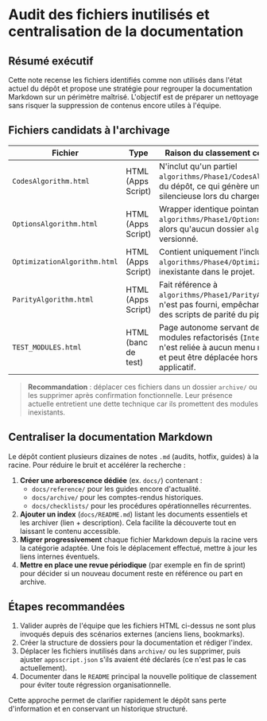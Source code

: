 # Audit des fichiers inutilisés et centralisation de la documentation

## Résumé exécutif
Cette note recense les fichiers identifiés comme non utilisés dans l'état actuel du dépôt et propose une stratégie pour regrouper la documentation Markdown sur un périmètre maîtrisé. L'objectif est de préparer un nettoyage sans risquer la suppression de contenus encore utiles à l'équipe.

## Fichiers candidats à l'archivage
| Fichier | Type | Raison du classement comme inutilisé |
| --- | --- | --- |
| `CodesAlgorithm.html` | HTML (Apps Script) | N'inclut qu'un partiel `algorithms/Phase1/CodesAlgorithm` absent du dépôt, ce qui génère une erreur silencieuse lors du chargement côté client. |
| `OptionsAlgorithm.html` | HTML (Apps Script) | Wrapper identique pointant vers `algorithms/Phase1/OptionsAlgorithm`, alors qu'aucun dossier `algorithms/` n'est versionné. |
| `OptimizationAlgorithm.html` | HTML (Apps Script) | Contient uniquement l'inclusion `algorithms/Phase4/OptimizationAlgorithm`, inexistante dans le projet. |
| `ParityAlgorithm.html` | HTML (Apps Script) | Fait référence à `algorithms/Phase1/ParityAlgorithm` qui n'est pas fourni, empêchant l'initialisation des scripts de parité du pipeline LEGACY. |
| `TEST_MODULES.html` | HTML (banc de test) | Page autonome servant de laboratoire aux modules refactorisés (`InterfaceV2_*`). Elle n'est reliée à aucun menu ni orchestrateur et peut être déplacée hors du cœur applicatif. |

> **Recommandation** : déplacer ces fichiers dans un dossier `archive/` ou les supprimer après confirmation fonctionnelle. Leur présence actuelle entretient une dette technique car ils promettent des modules inexistants.

## Centraliser la documentation Markdown
Le dépôt contient plusieurs dizaines de notes `.md` (audits, hotfix, guides) à la racine. Pour réduire le bruit et accélérer la recherche :

1. **Créer une arborescence dédiée** (ex. `docs/`) contenant :
   - `docs/reference/` pour les guides encore d'actualité.
   - `docs/archive/` pour les comptes-rendus historiques.
   - `docs/checklists/` pour les procédures opérationnelles récurrentes.
2. **Ajouter un index** (`docs/README.md`) listant les documents essentiels et les archiver (lien + description). Cela facilite la découverte tout en laissant le contenu accessible.
3. **Migrer progressivement** chaque fichier Markdown depuis la racine vers la catégorie adaptée. Une fois le déplacement effectué, mettre à jour les liens internes éventuels.
4. **Mettre en place une revue périodique** (par exemple en fin de sprint) pour décider si un nouveau document reste en référence ou part en archive.

## Étapes recommandées
1. Valider auprès de l'équipe que les fichiers HTML ci-dessus ne sont plus invoqués depuis des scénarios externes (anciens liens, bookmarks).
2. Créer la structure de dossiers pour la documentation et rédiger l'index.
3. Déplacer les fichiers inutilisés dans `archive/` ou les supprimer, puis ajuster `appsscript.json` s'ils avaient été déclarés (ce n'est pas le cas actuellement).
4. Documenter dans le `README` principal la nouvelle politique de classement pour éviter toute régression organisationnelle.

Cette approche permet de clarifier rapidement le dépôt sans perte d'information et en conservant un historique structuré.
